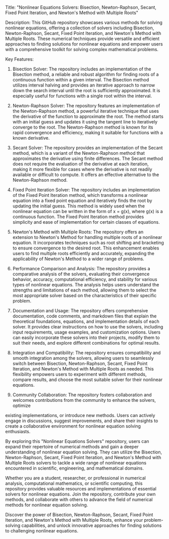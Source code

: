 Title: "Nonlinear Equations Solvers: Bisection, Newton-Raphson, Secant, Fixed Point Iteration, and Newton's Method with Multiple Roots"

Description:
This GitHub repository showcases various methods for solving nonlinear equations, offering a collection of solvers including Bisection, Newton-Raphson, Secant, Fixed Point Iteration, and Newton's Method with Multiple Roots. These numerical techniques provide versatile and efficient approaches to finding solutions for nonlinear equations and empower users with a comprehensive toolkit for solving complex mathematical problems.

Key Features:
1. Bisection Solver: The repository includes an implementation of the Bisection method, a reliable and robust algorithm for finding roots of a continuous function within a given interval. The Bisection method utilizes interval halving and provides an iterative approach to narrow down the search interval until the root is sufficiently approximated. It is especially useful for functions with a single root within the interval.

2. Newton-Raphson Solver: The repository features an implementation of the Newton-Raphson method, a powerful iterative technique that uses the derivative of the function to approximate the root. The method starts with an initial guess and updates it using the tangent line to iteratively converge to the root. The Newton-Raphson method is known for its rapid convergence and efficiency, making it suitable for functions with a known derivative.

3. Secant Solver: The repository provides an implementation of the Secant method, which is a variant of the Newton-Raphson method that approximates the derivative using finite differences. The Secant method does not require the evaluation of the derivative at each iteration, making it more flexible for cases where the derivative is not readily available or difficult to compute. It offers an effective alternative to the Newton-Raphson method.

4. Fixed Point Iteration Solver: The repository includes an implementation of the Fixed Point Iteration method, which transforms a nonlinear equation into a fixed point equation and iteratively finds the root by updating the initial guess. This method is widely used when the nonlinear equation can be written in the form of x = g(x), where g(x) is a continuous function. The Fixed Point Iteration method provides simplicity and ease of implementation for certain classes of equations.

5. Newton's Method with Multiple Roots: The repository offers an extension to Newton's Method for handling multiple roots of a nonlinear equation. It incorporates techniques such as root shifting and bracketing to ensure convergence to the desired root. This enhancement enables users to find multiple roots efficiently and accurately, expanding the applicability of Newton's Method to a wider range of problems.

6. Performance Comparison and Analysis: The repository provides a comparative analysis of the solvers, evaluating their convergence behavior, accuracy, computational efficiency, and stability for various types of nonlinear equations. The analysis helps users understand the strengths and limitations of each method, allowing them to select the most appropriate solver based on the characteristics of their specific problem.

7. Documentation and Usage: The repository offers comprehensive documentation, code comments, and markdown files that explain the theoretical foundations, equations, and implementation details of each solver. It provides clear instructions on how to use the solvers, including input requirements, usage examples, and customization options. Users can easily incorporate these solvers into their projects, modify them to suit their needs, and explore different combinations for optimal results.

8. Integration and Compatibility: The repository ensures compatibility and smooth integration among the solvers, allowing users to seamlessly switch between Bisection, Newton-Raphson, Secant, Fixed Point Iteration, and Newton's Method with Multiple Roots as needed. This flexibility empowers users to experiment with different methods, compare results, and choose the most suitable solver for their nonlinear equations.

9. Community Collaboration: The repository fosters collaboration and welcomes contributions from the community to enhance the solvers, optimize

 existing implementations, or introduce new methods. Users can actively engage in discussions, suggest improvements, and share their insights to create a collaborative environment for nonlinear equation solving enthusiasts.

By exploring this "Nonlinear Equations Solvers" repository, users can expand their repertoire of numerical methods and gain a deeper understanding of nonlinear equation solving. They can utilize the Bisection, Newton-Raphson, Secant, Fixed Point Iteration, and Newton's Method with Multiple Roots solvers to tackle a wide range of nonlinear equations encountered in scientific, engineering, and mathematical domains.

Whether you are a student, researcher, or professional in numerical analysis, computational mathematics, or scientific computing, this repository provides valuable resources and implementations of essential solvers for nonlinear equations. Join the repository, contribute your own methods, and collaborate with others to advance the field of numerical methods for nonlinear equation solving.

Discover the power of Bisection, Newton-Raphson, Secant, Fixed Point Iteration, and Newton's Method with Multiple Roots, enhance your problem-solving capabilities, and unlock innovative approaches for finding solutions to challenging nonlinear equations.
